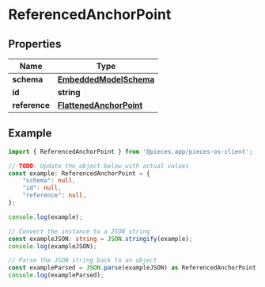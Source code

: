 
# ReferencedAnchorPoint


## Properties

Name | Type
------------ | -------------
**schema** | [**EmbeddedModelSchema**](EmbeddedModelSchema)
**id** | **string**
**reference** | [**FlattenedAnchorPoint**](FlattenedAnchorPoint)

## Example

```typescript
import { ReferencedAnchorPoint } from '@pieces.app/pieces-os-client';

// TODO: Update the object below with actual values
const example: ReferencedAnchorPoint = {
    "schema": null,
    "id": null,
    "reference": null,
};

console.log(example);

// Convert the instance to a JSON string
const exampleJSON: string = JSON.stringify(example);
console.log(exampleJSON);

// Parse the JSON string back to an object
const exampleParsed = JSON.parse(exampleJSON) as ReferencedAnchorPoint;
console.log(exampleParsed);
```


